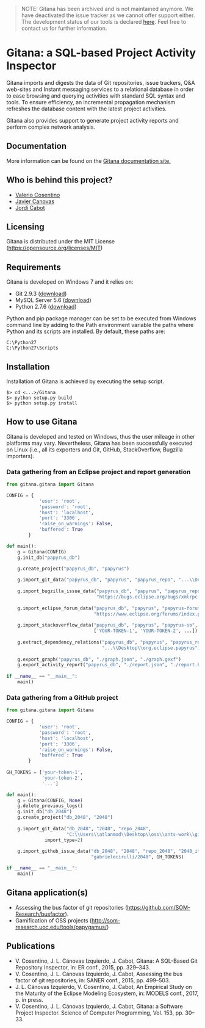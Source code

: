 > NOTE: Gitana has been archived and is not maintained anymore. We have deactivated the issue tracker as we cannot offer support either. The development status of our tools is declared [here](https://som-research.uoc.edu/research-tools/). Feel free to contact us for further information.

# Gitana: a SQL-based Project Activity Inspector
 
Gitana imports and digests the data of Git repositories, issue trackers, Q&A web-sites and Instant messaging services to a relational database
in order to ease browsing and querying activities with standard SQL syntax and tools. To ensure efficiency, an incremental propagation mechanism refreshes the
database content with the latest project activities.

Gitana also provides support to generate project activity reports and perform complex network analysis.

## Documentation

More information can be found on the [Gitana documentation site.](http://gitanadocs.getforge.io/)

## Who is behind this project?

* [Valerio Cosentino](http://valeriocos.github.io "Valerio Cosentino")
* [Javier Canovas](http://github.com/jlcanovas/ "Javier Canovas")
* [Jordi Cabot](http://github.com/jcabot/ "Jordi Cabot")

## Licensing

Gitana is distributed under the MIT License (https://opensource.org/licenses/MIT)

## Requirements

Gitana is developed on Windows 7 and it relies on:
- Git 2.9.3 ([download](https://git-scm.com/downloads))
- MySQL Server 5.6 ([download](http://dev.mysql.com/downloads/installer/))
- Python 2.7.6 ([download](https://www.python.org/downloads/windows/))

Python and pip package manager can be set to be executed from Windows command line by adding to the Path environment variable
the paths where Python and its scripts are installed. By default, these paths are:
```
C:\Python27
C:\Python27\Scripts
```

##  Installation

Installation of Gitana is achieved by executing the setup script.
```
$> cd <...>/Gitana
$> python setup.py build
$> python setup.py install
```
   
## How to use Gitana

Gitana is developed and tested on Windows, thus the user mileage in other platforms may vary.
Nevertheless, Gitana has been successfully executed on Linux (i.e., all its exporters and Git, GitHub, StackOverflow, Bugzilla importers).

### Data gathering from an Eclipse project and report generation

```python 
from gitana.gitana import Gitana

CONFIG = {
            'user': 'root',
            'password': 'root',
            'host': 'localhost',
            'port': '3306',
            'raise_on_warnings': False,
            'buffered': True
        }

def main():
    g = Gitana(CONFIG)
    g.init_db("papyrus_db")

    g.create_project("papyrus_db", "papyrus")
    
    g.import_git_data("papyrus_db", "papyrus", "papyrus_repo", "...\\Desktop\\org.eclipse.papyrus")
    
    g.import_bugzilla_issue_data("papyrus_db", "papyrus", "papyrus_repo", "papyrus-bugzilla", 
                                 "https://bugs.eclipse.org/bugs/xmlrpc.cgi", "papyrus")
				 
    g.import_eclipse_forum_data("papyrus_db", "papyrus", "papyrus-forum", 
                                "https://www.eclipse.org/forums/index.php/f/121/")
				
    g.import_stackoverflow_data("papyrus_db", "papyrus", "papyrus-so", 
                                ['YOUR-TOKEN-1', 'YOUR-TOKEN-2', ...])
				
    g.extract_dependency_relations("papyrus_db", "papyrus", "papyrus_repo", 
                                   "...\\Desktop\\org.eclipse.papyrus")
	
    g.export_graph("papyrus_db", "./graph.json", "./graph.gexf")
    g.export_activity_report("papyrus_db", "./report.json", "./report.html")
	
if __name__ == "__main__":
    main()
```

### Data gathering from a GitHub project

```python 
from gitana.gitana import Gitana

CONFIG = {
            'user': 'root',
            'password': 'root',
            'host': 'localhost',
            'port': '3306',
            'raise_on_warnings': False,
            'buffered': True
        }
	
GH_TOKENS = ['your-token-1',
             'your-token-2',
             '...']

def main():
    g = Gitana(CONFIG, None)
    g.delete_previous_logs()
    g.init_db("db_2048")
    g.create_project("db_2048", "2048")
    
    g.import_git_data("db_2048", "2048", "repo_2048", 
                      "C:\\Users\\atlanmod\\Desktop\\oss\\ants-work\\github-repos\\2048", 
		      import_type=2)
		      
    g.import_github_issue_data("db_2048", "2048", "repo_2048", "2048_it", 
                               "gabrielecirulli/2048", GH_TOKENS)

if __name__ == "__main__":
    main()
```

## Gitana application(s)

- Assessing the bus factor of git repositories (https://github.com/SOM-Research/busfactor).
- Gamification of OSS projects (http://som-research.uoc.edu/tools/papygamus/)

## Publications
- V. Cosentino, J. L. Cánovas Izquierdo, J. Cabot, Gitana: A SQL-Based Git Repository Inspector, in: ER conf., 2015, pp. 329–343.
- V. Cosentino, J. L. Cánovas Izquierdo, J. Cabot, Assessing the bus factor of git repositories, in: SANER conf., 2015, pp. 499–503.
- J. L. Cánovas Izquierdo, V. Cosentino, J. Cabot, An Empirical Study on the Maturity of the Eclipse Modeling Ecosystem, in: MODELS conf., 2017, p. in press.
- V. Cosentino, J. L. Cánovas Izquierdo, J. Cabot, Gitana: a Software Project Inspector. Science of Computer Programming, Vol. 153, pp. 30–33.
